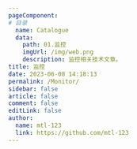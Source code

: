 ```yaml
---
pageComponent:
# 目录
  name: Catalogue
  data:
    path: 01.监控
    imgUrl: /img/web.png
    description: 监控相关技术文章。
title: 监控
date: 2023-06-08 14:18:13
permalink: /Monitor/
sidebar: false
article: false
comment: false
editLink: false
author:
  name: mtl-123
  link: https://github.com/mtl-123
---
```

